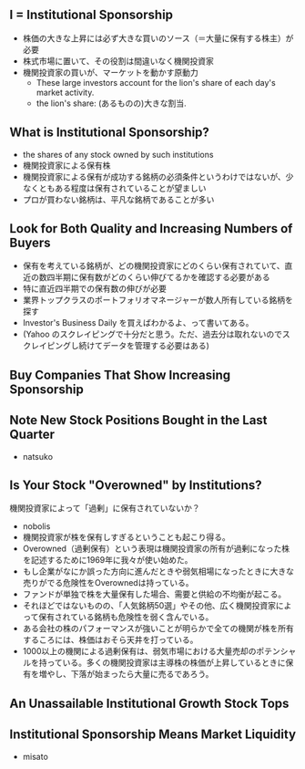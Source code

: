## I = Institutional Sponsorship
- 株価の大きな上昇には必ず大きな買いのソース（＝大量に保有する株主）が必要
- 株式市場に置いて、その役割は間違いなく機関投資家
- 機関投資家の買いが、マーケットを動かす原動力
    - These large investors account for the lion's share of each day's market activity. 
    - the lion's share: (あるものの)大きな割当.

## What is Institutional Sponsorship?
- the shares of any stock owned by such institutions
- 機関投資家による保有株
- 機関投資家による保有が成功する銘柄の必須条件というわけではないが、少なくともある程度は保有されていることが望ましい
- プロが買わない銘柄は、平凡な銘柄であることが多い

## Look for Both Quality and Increasing Numbers of Buyers
- 保有を考えている銘柄が、どの機関投資家にどのくらい保有されていて、直近の数四半期に保有数がどのくらい伸びてるかを確認する必要がある
- 特に直近四半期での保有数の伸びが必要
- 業界トップクラスのポートフォリオマネージャーが数人所有している銘柄を探す
- Investor's Business Daily を買えばわかるよ、って書いてある。
- (Yahoo のスクレイピングで十分だと思う。ただ、過去分は取れないのでスクレイピングし続けてデータを管理する必要はある)


## Buy Companies That Show Increasing Sponsorship
## Note New Stock Positions Bought in the Last Quarter
- natsuko

## Is Your Stock "Overowned" by Institutions?
機関投資家によって「過剰」に保有されていないか？
- nobolis 
- 機関投資家が株を保有しすぎるということも起こり得る。
- Overowned（過剰保有）という表現は機関投資家の所有が過剰になった株を記述するために1969年に我々が使い始めた。
- もし企業がなにか誤った方向に進んだときや弱気相場になったときに大きな売りがでる危険性をOverownedは持っている。
- ファンドが単独で株を大量保有した場合、需要と供給の不均衡が起こる。
- それほどではないものの、「人気銘柄50選」やその他、広く機関投資家によって保有されている銘柄も危険性を弱く含んでいる。
- ある会社の株のパフォーマンスが強いことが明らかで全ての機関が株を所有するころには、株価はおそら天井を打っている。
- 1000以上の機関による過剰保有は、弱気市場における大量売却のポテンシャルを持っている。多くの機関投資家は主導株の株価が上昇しているときに保有を増やし、下落が始まったら大量に売るであろう。

## An Unassailable Institutional Growth Stock Tops 
## Institutional Sponsorship Means Market Liquidity
- misato

